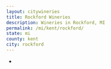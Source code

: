 ```yaml
---
layout: citywineries
title: Rockford Wineries
description: Wineries in Rockford, MI
permalink: /mi/kent/rockford/
state: mi
county: kent
city: rockford
---
```

-
